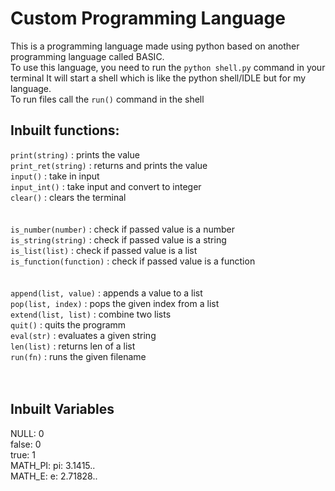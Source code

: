 # Custom Programming Language

This is a programming language made using python based on another programming language called BASIC.
<br>
To use this language, you need to run the `python shell.py` command in your terminal
It will start a shell which is like the python shell/IDLE but for my language.
<br>
To run files call the `run()` command in the shell
<br>
## Inbuilt functions:<br>
`print(string)` : prints the value<br>
`print_ret(string)` : returns and prints the value<br>
`input()` : take in input<br>
`input_int()` : take input and convert to integer<br>
`clear()` : clears the terminal<br>
<br><br>
`is_number(number)` : check if passed value is a number<br>
`is_string(string)` : check if passed value is a string<br>
`is_list(list)` : check if passed value is a list<br>
`is_function(function)` : check if passed value is a function<br>
<br><br>
`append(list, value)` : appends a value to a list<br>
`pop(list, index)` : pops the given index from a list<br>
`extend(list, list)` : combine two lists<br>
`quit()` : quits the programm<br>
`eval(str)` : evaluates a given string<br>
`len(list)` : returns len of a list<br>
`run(fn)` : runs the given filename<br>
<br><br>
## Inbuilt Variables<br>
NULL: 0<br>
false: 0<br>
true: 1<br>
MATH_PI: pi: 3.1415..<br>
MATH_E: e: 2.71828..<br>
